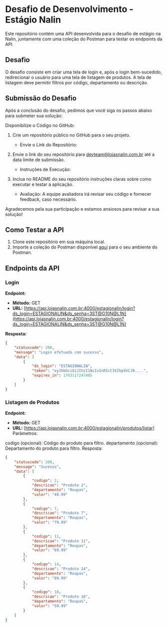 # Desafio de Desenvolvimento - Estágio Nalin

Este repositório contém uma API desenvolvida para o desafio de estágio na Nalin, juntamente com uma coleção do Postman para testar os endpoints da API.

## Desafio

O desafio consiste em criar uma tela de login e, após o login bem-sucedido, redirecionar o usuário para uma tela de listagem de produtos. A tela de listagem deve permitir filtros por código, departamento ou descrição.

## Submissão do Desafio
Após a conclusão do desafio, pedimos que você siga os passos abaixo para submeter sua solução:

Disponibilize o Código no GitHub:

1. Crie um repositório público no GitHub para o seu projeto.
   * Envie o Link do Repositório:

2. Envie o link do seu repositório para devteam@lojasnalin.com.br até a data limite de submissão.
   * Instruções de Execução:

3. Inclua no README do seu repositório instruções claras sobre como executar e testar a aplicação.
   * Avaliação:
     A equipe avaliadora irá revisar seu código e fornecer feedback, caso necessário.

Agradecemos pela sua participação e estamos ansiosos para revisar a sua solução!

## Como Testar a API

1. Clone este repositório em sua máquina local.
2. Importe a coleção do Postman disponível [aqui](https://orange-satellite-630151.postman.co/workspace/NALIN~d55be685-6684-48a1-903a-269d6614028a/collection/27431475-9f064d42-fd51-4c98-951e-5e94e5a9d3ab?action=share&source=collection_link&creator=27431475) para o seu ambiente do Postman.

## Endpoints da API

### Login

**Endpoint:**
- **Método:** GET
- **URL:** [https://api.lojasnalin.com.br:4000/estagionalin/login?ds_login=ESTAGIONALIN&ds_senha=3ST@G10N@L1N](https://api.lojasnalin.com.br:4000/estagionalin/login?ds_login=ESTAGIONALIN&ds_senha=3ST@G10N@L1N)

**Resposta:**
```json
{
    "statuscode": 200,
    "message": "Login efetuado com sucesso",
    "data": [
        {
            "ds_login": "ESTAGIONALIN",
            "token": "eyJhbGciOiJIUzI1NiIsInR5cCI6IkpXVCJ9....",
            "expires_in": 1703117247405
        }
    ]
}
```

### Listagem de Produtos
**Endpoint:**
- **Método:** GET
- **URL:** [https://api.lojasnalin.com.br:4000/estagionalin/produtos/listar]
Parâmetros:

codigo (opcional): Código do produto para filtro.
departamento (opcional): Departamento do produto para filtro.
Resposta:

```json
{
    "statuscode": 200,
    "message": "Sucesso",
    "data": [
        {
            "codigo": 2,
            "descricao": "Produto 2",
            "departamento": "Roupas",
            "valor": "49.99"
        },
        {
            "codigo": 7,
            "descricao": "Produto 7",
            "departamento": "Roupas",
            "valor": "79.99"
        },
        {
            "codigo": 11,
            "descricao": "Produto 11",
            "departamento": "Roupas",
            "valor": "69.99"
        },
        {
            "codigo": 14,
            "descricao": "Produto 14",
            "departamento": "Roupas",
            "valor": "89.99"
        },
        {
            "codigo": 18,
            "descricao": "Produto 18",
            "departamento": "Roupas",
            "valor": "59.99"
        }
    ]
}
```
